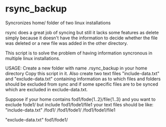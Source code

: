 # rsync_backup
Syncronizes home/ folder of two linux installations

rsync does a great job of syncing but still it lacks some features as delete simply because it doesn't have the information to decide whether the file was deleted or a new file was added in the other directory.

This script is to solve the problem of having information syncronous in multiple linux installations.


USAGE:
Create a new folder with name .rsync_backup in your home directory
Copy this script in it. Also create two text files "include-data.txt" and "exclude-data.txt" containing information as to which files and folders should be excluded from sync and if some specific files are to be synced which are excluded in exclude-data.txt.

Suppose if your home contains fod1/fode{1..2}/file{1..3} and you want to exclude fode1/ but include fod1/fode1/file1 your text files should be like:
"include-data.txt"
/fod1/
/fod1/fode1/
/fod1/fode1/file1

"exclude-data.txt"
fod1/fode1/
